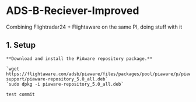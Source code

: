 # ADS-B-Reciever-Improved
Combining Flightradar24 + Flightaware on the same PI, doing stuff with it

## 1. Setup
    **Download and install the PiAware repository package.**

    `wget https://flightaware.com/adsb/piaware/files/packages/pool/piaware/p/piaware-support/piaware-repository_5.0_all.deb`
    `sudo dpkg -i piaware-repository_5.0_all.deb`

    test commit 